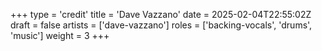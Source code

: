+++
type = 'credit'
title = 'Dave Vazzano'
date = 2025-02-04T22:55:02Z
draft = false
artists = ['dave-vazzano']
roles = ['backing-vocals', 'drums', 'music']
weight = 3
+++
